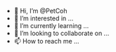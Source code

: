 - 👋 Hi, I’m @PetCoh
- 👀 I’m interested in ...
- 🌱 I’m currently learning ...
- 💞️ I’m looking to collaborate on ...
- 📫 How to reach me ...

<!---
PetCoh/PetCoh is a ✨ special ✨ repository because its `README.md` (this file) appears on your GitHub profile.
You can click the Preview link to take a look at your changes.
--->
